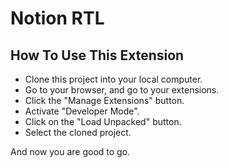 # Notion RTL

## How To Use This Extension

- Clone this project into your local computer.
- Go to your browser, and go to your extensions.
- Click the "Manage Extensions" button.
- Activate "Developer Mode".
- Click on the "Load Unpacked" button.
- Select the cloned project.

And now you are good to go.
